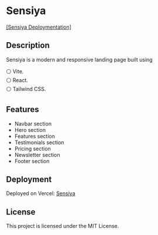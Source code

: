 # Sensiya

[[Sensiya Deploymentation]](https://vercel.com/fahad-x/sensiya/G31YpZyCiy1nPSZnjYCVYY3knYLB)

## Description

Sensiya is a modern and responsive landing page built using

⚪ Vite.  
⚪ React.  
⚪ Tailwind CSS.

## Features

- Navbar section
- Hero section
- Features section
- Testimonials section
- Pricing section
- Newsletter section
- Footer section

## Deployment

Deployed on Vercel: [Sensiya](https://sensiya.vercel.app/)

## License

This project is licensed under the MIT License.
